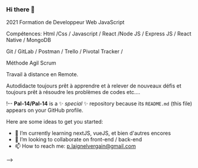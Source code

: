 ### Hi there 👋

2021
Formation de 
Developpeur Web JavaScript 

Compétences:
Html /Css / Javascript / React /Node JS / Express JS / React Native / MongoDB 

Git / GitLab / Postman / Trello / Pivotal Tracker / 

Méthode Agil Scrum

Travail à distance en Remote.

Autodidacte toujours prêt à apprendre et à relever de nouveaux défis 
et toujours prêt à résoudre les problèmes de codes etc....

!--
**Pal-14/Pal-14** is a ✨ _special_ ✨ repository because its `README.md` (this file) appears on your GitHub profile.

Here are some ideas to get you started:

- 🌱 I’m currently learning nextJS, vueJS, et bien d'autres encores
- 👯 I’m looking to collaborate on front-end / back-end
- 📫 How to reach me: p.laignelvergain@gmail.com

-->
